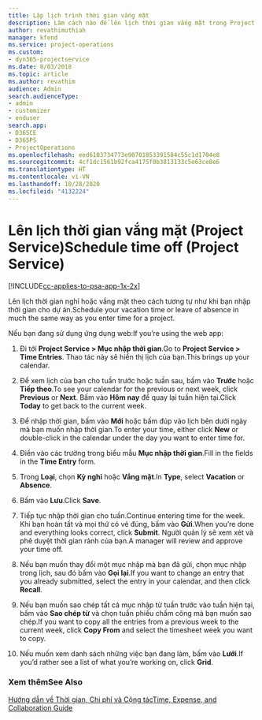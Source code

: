 ```yaml
---
title: Lập lịch trình thời gian vắng mặt
description: Làm cách nào để lên lịch thời gian vắng mặt trong Project Service
author: revathimuthiah
manager: kfend
ms.service: project-operations
ms.custom:
- dyn365-projectservice
ms.date: 8/03/2018
ms.topic: article
ms.author: revathim
audience: Admin
search.audienceType:
- admin
- customizer
- enduser
search.app:
- D365CE
- D365PS
- ProjectOperations
ms.openlocfilehash: eed6103734773e90701853391584c55c1d1704e8
ms.sourcegitcommit: 4cf1dc1561b92fca4175f0b3813133c5e63ce8e6
ms.translationtype: HT
ms.contentlocale: vi-VN
ms.lasthandoff: 10/28/2020
ms.locfileid: "4132224"
---
```

# <a name="schedule-time-off-project-service"></a><span data-ttu-id="952b4-103">Lên lịch thời gian vắng mặt (Project Service)</span><span class="sxs-lookup"><span data-stu-id="952b4-103">Schedule time off (Project Service)</span></span>

[!INCLUDE[cc-applies-to-psa-app-1x-2x](../includes/cc-applies-to-psa-app-1x-2x.md)]

<span data-ttu-id="952b4-104">Lên lịch thời gian nghỉ hoặc vắng mặt theo cách tương tự như khi bạn nhập thời gian cho dự án.</span><span class="sxs-lookup"><span data-stu-id="952b4-104">Schedule your vacation time or leave of absence in much the same way as you enter time for a project.</span></span>  
  
 <span data-ttu-id="952b4-105">Nếu bạn đang sử dụng ứng dụng web:</span><span class="sxs-lookup"><span data-stu-id="952b4-105">If you’re using the web app:</span></span>  
  
1.  <span data-ttu-id="952b4-106">Đi tới **Project Service > Mục nhập thời gian**.</span><span class="sxs-lookup"><span data-stu-id="952b4-106">Go to **Project Service > Time Entries**.</span></span> <span data-ttu-id="952b4-107">Thao tác này sẽ hiển thị lịch của bạn.</span><span class="sxs-lookup"><span data-stu-id="952b4-107">This brings up your calendar.</span></span>  
  
2.  <span data-ttu-id="952b4-108">Để xem lịch của bạn cho tuần trước hoặc tuần sau, bấm vào **Trước** hoặc **Tiếp theo**.</span><span class="sxs-lookup"><span data-stu-id="952b4-108">To see your calendar for the previous or next week, click **Previous** or **Next**.</span></span> <span data-ttu-id="952b4-109">Bấm vào **Hôm nay** để quay lại tuần hiện tại.</span><span class="sxs-lookup"><span data-stu-id="952b4-109">Click **Today** to get back to the current week.</span></span>  
  
3.  <span data-ttu-id="952b4-110">Để nhập thời gian, bấm vào **Mới** hoặc bấm đúp vào lịch bên dưới ngày mà bạn muốn nhập thời gian.</span><span class="sxs-lookup"><span data-stu-id="952b4-110">To enter your time, either click **New** or double-click in the calendar under the day you want to enter time for.</span></span>  
  
4.  <span data-ttu-id="952b4-111">Điền vào các trường trong biểu mẫu **Mục nhập thời gian**.</span><span class="sxs-lookup"><span data-stu-id="952b4-111">Fill in the fields in the **Time Entry** form.</span></span>  
  
5.  <span data-ttu-id="952b4-112">Trong **Loại**, chọn **Kỳ nghỉ** hoặc **Vắng mặt**.</span><span class="sxs-lookup"><span data-stu-id="952b4-112">In **Type**, select **Vacation** or **Absence**.</span></span>  
  
6.  <span data-ttu-id="952b4-113">Bấm vào **Lưu**.</span><span class="sxs-lookup"><span data-stu-id="952b4-113">Click **Save**.</span></span>  
  
7.  <span data-ttu-id="952b4-114">Tiếp tục nhập thời gian cho tuần.</span><span class="sxs-lookup"><span data-stu-id="952b4-114">Continue entering time for the week.</span></span> <span data-ttu-id="952b4-115">Khi bạn hoàn tất và mọi thứ có vẻ đúng, bấm vào **Gửi**.</span><span class="sxs-lookup"><span data-stu-id="952b4-115">When you’re done and everything looks correct, click **Submit**.</span></span> <span data-ttu-id="952b4-116">Người quản lý sẽ xem xét và phê duyệt thời gian rảnh của bạn.</span><span class="sxs-lookup"><span data-stu-id="952b4-116">A manager will review and approve your time off.</span></span>  
  
8.  <span data-ttu-id="952b4-117">Nếu bạn muốn thay đổi một mục nhập mà bạn đã gửi, chọn mục nhập trong lịch, sau đó bấm vào **Gọi lại**.</span><span class="sxs-lookup"><span data-stu-id="952b4-117">If you want to change an entry that you already submitted, select the entry in your calendar, and then click **Recall**.</span></span>  
  
9. <span data-ttu-id="952b4-118">Nếu bạn muốn sao chép tất cả mục nhập từ tuần trước vào tuần hiện tại, bấm vào **Sao chép từ** và chọn tuần phiếu chấm công mà bạn muốn sao chép.</span><span class="sxs-lookup"><span data-stu-id="952b4-118">If you want to copy all the entries from a previous week to the current week, click **Copy From** and select the timesheet week you want to copy.</span></span>  
  
10. <span data-ttu-id="952b4-119">Nếu muốn xem danh sách những việc bạn đang làm, bấm vào **Lưới**.</span><span class="sxs-lookup"><span data-stu-id="952b4-119">If you’d rather see a list of what you’re working on, click **Grid**.</span></span>  
  
### <a name="see-also"></a><span data-ttu-id="952b4-120">Xem thêm</span><span class="sxs-lookup"><span data-stu-id="952b4-120">See Also</span></span>  
 [<span data-ttu-id="952b4-121">Hướng dẫn về Thời gian, Chi phí và Cộng tác</span><span class="sxs-lookup"><span data-stu-id="952b4-121">Time, Expense, and Collaboration Guide</span></span>](../psa/time-expense-collaboration-guide.md)
